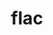 ---
title: "flac"
layout: cache
categories: [package, develop]
meta: {"compilers": ["apple-clang@16.0.0", "gcc@13.2.0"], "num_specs": 10, "num_specs_by_stack": {"ml-darwin-aarch64-mps": 2, "ml-linux-aarch64-cpu": 4, "ml-linux-aarch64-cuda": 4, "ml-linux-x86_64-cpu": 4, "ml-linux-x86_64-cuda": 4, "root": 10}, "oss": ["sequoia", "ubuntu24.04"], "platforms": ["darwin", "linux"], "stacks": ["ml-darwin-aarch64-mps", "ml-linux-aarch64-cpu", "ml-linux-aarch64-cuda", "ml-linux-x86_64-cpu", "ml-linux-x86_64-cuda", "root"], "targets": ["aarch64", "x86_64_v3"], "versions": ["1.4.3"]}
spec_details: [{"compiler": "apple-clang@16.0.0", "hash": "2cqjurs4x2kzp7es54ds6fzu3jck6mpx", "os": "sequoia", "platform": "darwin", "size": "-", "stacks": ["ml-darwin-aarch64-mps", "root"], "target": "aarch64", "variants": ["build_system=autotools"], "versions": ["1.4.3"]}, {"compiler": "gcc@13.2.0", "hash": "emud2oebsurqeqy3tz4e4ziplr6lz4o3", "os": "ubuntu24.04", "platform": "linux", "size": "-", "stacks": ["ml-linux-x86_64-cpu", "ml-linux-x86_64-cuda", "root"], "target": "x86_64_v3", "variants": ["build_system=autotools"], "versions": ["1.4.3"]}, {"compiler": "apple-clang@16.0.0", "hash": "inv4cdrehel3wxbhpkd54mvcoqvr4qlo", "os": "sequoia", "platform": "darwin", "size": "-", "stacks": ["ml-darwin-aarch64-mps", "root"], "target": "aarch64", "variants": ["build_system=autotools"], "versions": ["1.4.3"]}, {"compiler": "gcc@13.2.0", "hash": "keaozmx4el3rkerr5qccrz5jafct2o4h", "os": "ubuntu24.04", "platform": "linux", "size": "-", "stacks": ["ml-linux-x86_64-cpu", "ml-linux-x86_64-cuda", "root"], "target": "x86_64_v3", "variants": ["build_system=autotools"], "versions": ["1.4.3"]}, {"compiler": "gcc@13.2.0", "hash": "ozgtlozrvnv7ib2q6ncf2afhplte67db", "os": "ubuntu24.04", "platform": "linux", "size": "-", "stacks": ["ml-linux-aarch64-cpu", "ml-linux-aarch64-cuda", "root"], "target": "aarch64", "variants": ["build_system=autotools"], "versions": ["1.4.3"]}, {"compiler": "gcc@13.2.0", "hash": "ozpzhfvyosmzgh77faxycfgpfuuncngf", "os": "ubuntu24.04", "platform": "linux", "size": "-", "stacks": ["ml-linux-aarch64-cpu", "ml-linux-aarch64-cuda", "root"], "target": "aarch64", "variants": ["build_system=autotools"], "versions": ["1.4.3"]}, {"compiler": "gcc@13.2.0", "hash": "pzbsrcwuejbt3rmv5pmaa37psmqicvq3", "os": "ubuntu24.04", "platform": "linux", "size": "-", "stacks": ["ml-linux-aarch64-cpu", "ml-linux-aarch64-cuda", "root"], "target": "aarch64", "variants": ["build_system=autotools"], "versions": ["1.4.3"]}, {"compiler": "gcc@13.2.0", "hash": "w5eootex7cxo4vrdpd7vnkrv3zyqdya6", "os": "ubuntu24.04", "platform": "linux", "size": "-", "stacks": ["ml-linux-aarch64-cpu", "ml-linux-aarch64-cuda", "root"], "target": "aarch64", "variants": ["build_system=autotools"], "versions": ["1.4.3"]}, {"compiler": "gcc@13.2.0", "hash": "wuug7uglc2iigdshok7yovlzlwxi3n4r", "os": "ubuntu24.04", "platform": "linux", "size": "-", "stacks": ["ml-linux-x86_64-cpu", "ml-linux-x86_64-cuda", "root"], "target": "x86_64_v3", "variants": ["build_system=autotools"], "versions": ["1.4.3"]}, {"compiler": "gcc@13.2.0", "hash": "xdmtmgdno7nirkpw7lunbuzqlmocow34", "os": "ubuntu24.04", "platform": "linux", "size": "-", "stacks": ["ml-linux-x86_64-cpu", "ml-linux-x86_64-cuda", "root"], "target": "x86_64_v3", "variants": ["build_system=autotools"], "versions": ["1.4.3"]}]
---
